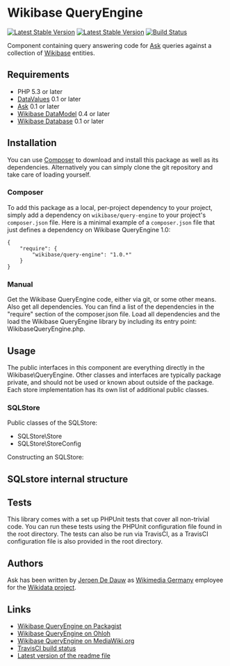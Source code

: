 # Wikibase QueryEngine

[![Latest Stable Version](https://poser.pugx.org/wikibase/query-engine/version.png)](https://packagist.org/packages/wikibase/query-engine)
[![Latest Stable Version](https://poser.pugx.org/wikibase/query-engine/d/total.png)](https://packagist.org/packages/wikibase/query-engine)
[![Build Status](https://secure.travis-ci.org/wikimedia/mediawiki-extensions-WikibaseQueryEngine.png?branch=master)](http://travis-ci.org/wikimedia/mediawiki-extensions-WikibaseQueryEngine)

Component containing query answering code for
[Ask](https://www.mediawiki.org/wiki/Extension:Ask)
queries against a collection of
[Wikibase](https://www.mediawiki.org/wiki/Wikibase)
entities.

## Requirements

* PHP 5.3 or later
* [DataValues](https://www.mediawiki.org/wiki/Extension:DataValues) 0.1 or later
* [Ask](https://github.com/wikimedia/mediawiki-extensions-Ask/blob/master/README.md) 0.1 or later
* [Wikibase DataModel](https://www.mediawiki.org/wiki/Extension:Wikibase_DataModel) 0.4 or later
* [Wikibase Database](https://www.mediawiki.org/wiki/Extension:WikibaseDatabase) 0.1 or later

## Installation

You can use [Composer](http://getcomposer.org/) to download and install
this package as well as its dependencies. Alternatively you can simply clone
the git repository and take care of loading yourself.

### Composer

To add this package as a local, per-project dependency to your project, simply add a
dependency on `wikibase/query-engine` to your project's `composer.json` file.
Here is a minimal example of a `composer.json` file that just defines a dependency on
Wikibase QueryEngine 1.0:

    {
        "require": {
            "wikibase/query-engine": "1.0.*"
        }
    }

### Manual

Get the Wikibase QueryEngine code, either via git, or some other means. Also get all dependencies.
You can find a list of the dependencies in the "require" section of the composer.json file.
Load all dependencies and the load the Wikibase QueryEngine library by including its entry point:
WikibaseQueryEngine.php.

## Usage

The public interfaces in this component are everything directly in the Wikibase\QueryEngine.
Other classes and interfaces are typically package private, and should not be used or known
about outside of the package. Each store implementation has its own list of additional public
classes.

### SQLStore

Public classes of the SQLStore:

* SQLStore\Store
* SQLStore\StoreConfig



Constructing an SQLStore:



## SQLstore internal structure



## Tests

This library comes with a set up PHPUnit tests that cover all non-trivial code. You can run these
tests using the PHPUnit configuration file found in the root directory. The tests can also be run
via TravisCI, as a TravisCI configuration file is also provided in the root directory.

## Authors

Ask has been written by [Jeroen De Dauw](https://www.mediawiki.org/wiki/User:Jeroen_De_Dauw)
as [Wikimedia Germany](https://wikimedia.de) employee for the [Wikidata project](https://wikidata.org/).

## Links

* [Wikibase QueryEngine on Packagist](https://packagist.org/packages/wikibase/query-engine)
* [Wikibase QueryEngine on Ohloh](https://www.ohloh.net/p/wikibasequeryengine/)
* [Wikibase QueryEngine on MediaWiki.org](https://www.mediawiki.org/wiki/Extension:Wikibase_QueryEngine)
* [TravisCI build status](https://travis-ci.org/wikimedia/mediawiki-extensions-WikibaseQueryEngine)
* [Latest version of the readme file](https://github.com/wikimedia/mediawiki-extensions-WikibaseQueryEngine/blob/master/README.md)